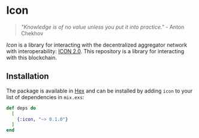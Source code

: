 # Icon

> _"Knowledge is of no value unless you put it into practice."_ - Anton Chekhov

_Icon_ is a library for interacting with the decentralized aggregator network
with interoperability: [ICON 2.0](https://icon.foundation). This repository is
a library for interacting with this blockchain.


## Installation

The package is available in [Hex](https://hex.pm/packages/icon) and can be 
installed by adding `icon` to your list of dependencies in `mix.exs`:

```elixir
def deps do
  [
    {:icon, "~> 0.1.0"}
  ]
end
```
